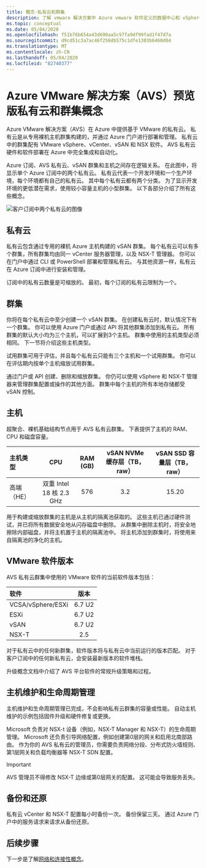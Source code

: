 ```yaml
---
title: 概念-私有云和群集
description: 了解 vmware 解决方案中 Azure vmware 软件定义的数据中心和 vSphere 群集的主要功能。
ms.topic: conceptual
ms.date: 05/04/2020
ms.openlocfilehash: f51b76b654a43d690aa5c97fa9df99fad1f47d7a
ms.sourcegitcommit: d9cd51c3a7ac46f256db575c1dfe1303b6460d04
ms.translationtype: MT
ms.contentlocale: zh-CN
ms.lasthandoff: 05/04/2020
ms.locfileid: "82740377"
---
```

# <a name="azure-vmware-solution-avs-preview-private-cloud-and-cluster-concepts"></a>Azure VMware 解决方案（AVS）预览版私有云和群集概念

Azure VMware 解决方案（AVS）在 Azure 中提供基于 VMware 的私有云。 私有云是从专用裸机主机群集构建的，并通过 Azure 门户进行部署和管理。 私有云中的群集配有 VMware vSphere、vCenter、vSAN 和 NSX 软件。 AVS 私有云硬件和软件部署在 Azure 中完全集成和自动化。

Azure 订阅、AVS 私有云、vSAN 群集和主机之间存在逻辑关系。 在此图中，将显示单个 Azure 订阅中的两个私有云。 私有云代表一个开发环境和一个生产环境，每个环境都有自己的私有云。 其中每个私有云都有两个分类。 为了显示开发环境的更低潜在需求，使用较小容量主机的小型群集。 以下各部分介绍了所有这些概念。

![客户订阅中两个私有云的图像](./media/hosts-clusters-private-clouds-final.png)

## <a name="private-clouds"></a>私有云

私有云包含通过专用的裸机 Azure 主机构建的 vSAN 群集。 每个私有云可以有多个群集，所有群集均由同一 vCenter 服务器管理，以及 NSX-T 管理器。 你可以在门户中通过 CLI 或 PowerShell 部署和管理私有云。 与其他资源一样，私有云在 Azure 订阅中进行安装和管理。

订阅中的私有云数量是可缩放的。 最初，每个订阅的私有云限制为一个。

## <a name="clusters"></a>群集

你将在每个私有云中至少创建一个 vSAN 群集。 在创建私有云时，默认情况下有一个群集。 你可以使用 Azure 门户或通过 API 将其他群集添加到私有云。 所有群集的默认大小均为三个主机，可以扩展到3个主机。 群集中使用的主机类型必须相同。 下一节将介绍这些主机类型。

试用群集可用于评估，并且每个私有云只能有三个主机和一个试用群集。 你可以在评估期内按单个主机缩放试用群集。

通过门户或 API 创建、删除和缩放群集。 你仍可以使用 vSphere 和 NSX-T 管理器来管理群集配置或操作的其他方面。 群集中每个主机的所有本地存储都受 vSAN 控制。

## <a name="hosts"></a>主机

超聚合、裸机基础结构节点用于 AVS 私有云群集。 下表提供了主机的 RAM、CPU 和磁盘容量。 

| 主机类型              |             CPU             |   RAM (GB)   |  vSAN NVMe 缓存层（TB，raw）  |  vSAN SSD 容量层（TB，raw）  |
| :---                   |            :---:            |    :---:     |               :---:              |                :---:               |
| 高端（HE）          |  双重 Intel 18 核 2.3 GHz  |     576      |                3.2               |                15.20               |

用于构建或缩放群集的主机是从主机的隔离池获取的。 这些主机已通过硬件测试，并已将所有数据安全地从闪存磁盘中删除。 从群集中删除主机时，将安全地擦除内部磁盘，并将主机置于主机的隔离池中。 将主机添加到群集时，将使用来自隔离池的净化的主机。

## <a name="vmware-software-versions"></a>VMware 软件版本

AVS 私有云群集中使用的 VMware 软件的当前软件版本包括：

| 软件              |    版本   |
| :---                  |     :---:    |
| VCSA/vSphere/ESXi |    6.7 U2    | 
| ESXi                  |    6.7 U2    | 
| vSAN                  |    6.7 U2    |
| NSX-T                 |      2.5     |

对于私有云中的任何新群集，软件版本将与私有云中当前运行的版本匹配。 对于客户订阅中的任何新私有云，会安装最新版本的软件堆栈。

升级概念文档中介绍了 AVS 平台软件的常规升级策略和过程。

## <a name="host-maintenance-and-lifecycle-management"></a>主机维护和生命周期管理

主机维护和生命周期管理已完成，不会影响私有云群集的容量或性能。 自动主机维护的示例包括固件升级和硬件修复或更换。

Microsoft 负责对 NSX-t 设备（例如，NSX-T Manager 和 NSX-T）的生命周期管理。 Microsoft 还负责引导网络配置，例如创建第0层的网关和启用北南部路由。 作为你的 AVS 私有云的管理员，你需要负责网络分段、分布式防火墙规则、第1层网关和负载均衡器等 NSX-T SDN 配置。

> [!IMPORTANT]
> AVS 管理员不得修改 NSX-T 边缘或第0层网关的配置。 这可能会导致服务丢失。

## <a name="backup-and-restoration"></a>备份和还原

私有云 vCenter 和 NSX-T 配置每小时备份一次。 备份保留三天。 通过 Azure 门户中的服务请求来请求从备份还原。

## <a name="next-steps"></a>后续步骤

下一步是了解[网络和连接性概念](concepts-networking.md)。

<!-- LINKS - internal -->

<!-- LINKS - external-->
[VCSA versions]: https://kb.vmware.com/s/article/2143838
[ESXi versions]: https://kb.vmware.com/s/article/2143832
[vSAN versions]: https://kb.vmware.com/s/article/2150753

